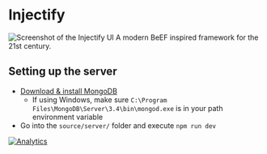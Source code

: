 # Injectify
![Screenshot of the Injectify UI](https://samdd.me/images/projects/injectify.png)
A modern BeEF inspired framework for the 21st century.

## Setting up the server

- [Download & install MongoDB](https://www.mongodb.com/download-center#community)
  - If using Windows, make sure `C:\Program Files\MongoDB\Server\3.4\bin\mongod.exe` is in your path environment variable
- Go into the `source/server/` folder and execute `npm run dev`

[![Analytics](https://ga-beacon.appspot.com/UA-85426772-5/Injectify/?pixel)](https://github.com/igrigorik/ga-beacon)
